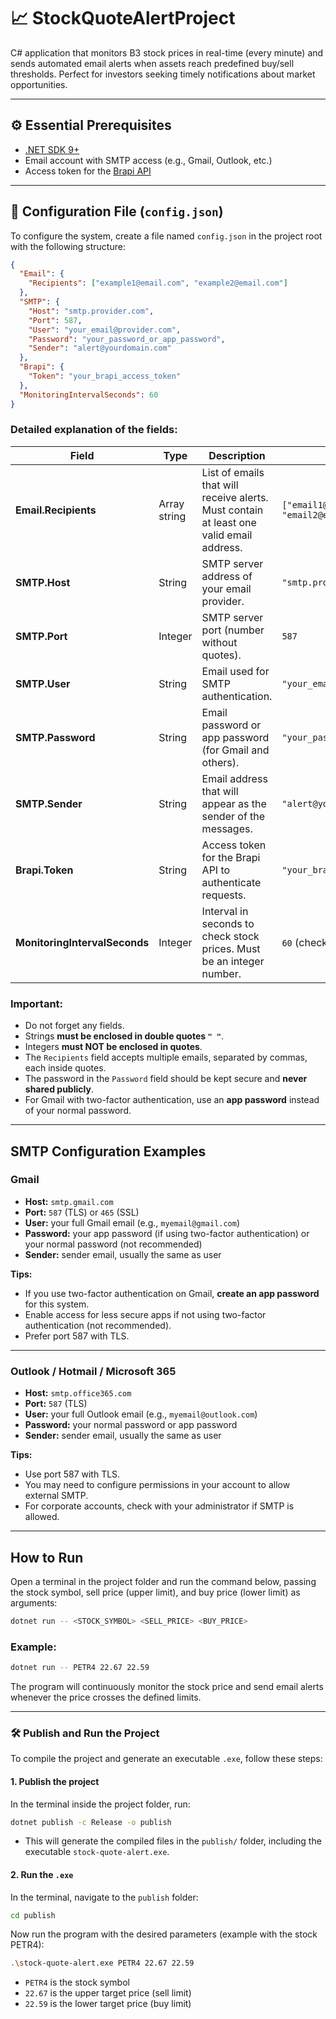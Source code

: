 
# 📈 StockQuoteAlertProject

C# application that monitors B3 stock prices in real-time (every minute) and sends automated email alerts when assets reach predefined buy/sell thresholds. Perfect for investors seeking timely notifications about market opportunities.

---

## ⚙️ Essential Prerequisites

- [.NET SDK 9+](https://dotnet.microsoft.com/en-us/download)
- Email account with SMTP access (e.g., Gmail, Outlook, etc.)
- Access token for the [Brapi API](https://brapi.dev/)

---

## 🔧 Configuration File (`config.json`)

To configure the system, create a file named `config.json` in the project root with the following structure:

```json
{
  "Email": {
    "Recipients": ["example1@email.com", "example2@email.com"]
  },
  "SMTP": {
    "Host": "smtp.provider.com",
    "Port": 587,
    "User": "your_email@provider.com",
    "Password": "your_password_or_app_password",
    "Sender": "alert@yourdomain.com"
  },
  "Brapi": {
    "Token": "your_brapi_access_token"
  },
  "MonitoringIntervalSeconds": 60
}
```

### Detailed explanation of the fields:

| Field                     | Type         | Description                                                                             | Example                                  |
|---------------------------|--------------|-----------------------------------------------------------------------------------------|------------------------------------------|
| **Email.Recipients**       | Array string | List of emails that will receive alerts. Must contain at least one valid email address. | `["email1@example.com", "email2@example.com"]` |
| **SMTP.Host**              | String       | SMTP server address of your email provider.                                            | `"smtp.provider.com"`                     |
| **SMTP.Port**              | Integer      | SMTP server port (number without quotes).                                              | `587`                                    |
| **SMTP.User**              | String       | Email used for SMTP authentication.                                                    | `"your_email@provider.com"`               |
| **SMTP.Password**          | String       | Email password or app password (for Gmail and others).                                | `"your_password_or_app_password"`        |
| **SMTP.Sender**            | String       | Email address that will appear as the sender of the messages.                         | `"alert@yourdomain.com"`                  |
| **Brapi.Token**            | String       | Access token for the Brapi API to authenticate requests.                              | `"your_brapi_access_token"`               |
| **MonitoringIntervalSeconds**| Integer    | Interval in seconds to check stock prices. Must be an integer number.                  | `60` (checks every 60 seconds)            |

### Important:

- Do not forget any fields.
- Strings **must be enclosed in double quotes `" "`**.
- Integers **must NOT be enclosed in quotes**.
- The `Recipients` field accepts multiple emails, separated by commas, each inside quotes.
- The password in the `Password` field should be kept secure and **never shared publicly**.
- For Gmail with two-factor authentication, use an **app password** instead of your normal password.

---

## SMTP Configuration Examples

### Gmail

- **Host:** `smtp.gmail.com`
- **Port:** `587` (TLS) or `465` (SSL)
- **User:** your full Gmail email (e.g., `myemail@gmail.com`)
- **Password:** your app password (if using two-factor authentication) or your normal password (not recommended)
- **Sender:** sender email, usually the same as user

**Tips:**

- If you use two-factor authentication on Gmail, **create an app password** for this system.
- Enable access for less secure apps if not using two-factor authentication (not recommended).
- Prefer port 587 with TLS.

---

### Outlook / Hotmail / Microsoft 365

- **Host:** `smtp.office365.com`
- **Port:** `587` (TLS)
- **User:** your full Outlook email (e.g., `myemail@outlook.com`)
- **Password:** your normal password or app password
- **Sender:** sender email, usually the same as user

**Tips:**

- Use port 587 with TLS.
- You may need to configure permissions in your account to allow external SMTP.
- For corporate accounts, check with your administrator if SMTP is allowed.

---

## How to Run

Open a terminal in the project folder and run the command below, passing the stock symbol, sell price (upper limit), and buy price (lower limit) as arguments:

```bash
dotnet run -- <STOCK_SYMBOL> <SELL_PRICE> <BUY_PRICE>
```

### Example:

```bash
dotnet run -- PETR4 22.67 22.59
```

The program will continuously monitor the stock price and send email alerts whenever the price crosses the defined limits.

---

### 🛠️ Publish and Run the Project

To compile the project and generate an executable `.exe`, follow these steps:

#### 1. Publish the project

In the terminal inside the project folder, run:

```bash
dotnet publish -c Release -o publish
```

- This will generate the compiled files in the `publish/` folder, including the executable `stock-quote-alert.exe`.

#### 2. Run the `.exe`

In the terminal, navigate to the `publish` folder:

```bash
cd publish
```

Now run the program with the desired parameters (example with the stock PETR4):

```bash
.\stock-quote-alert.exe PETR4 22.67 22.59
```

- `PETR4` is the stock symbol
- `22.67` is the upper target price (sell limit)
- `22.59` is the lower target price (buy limit)
